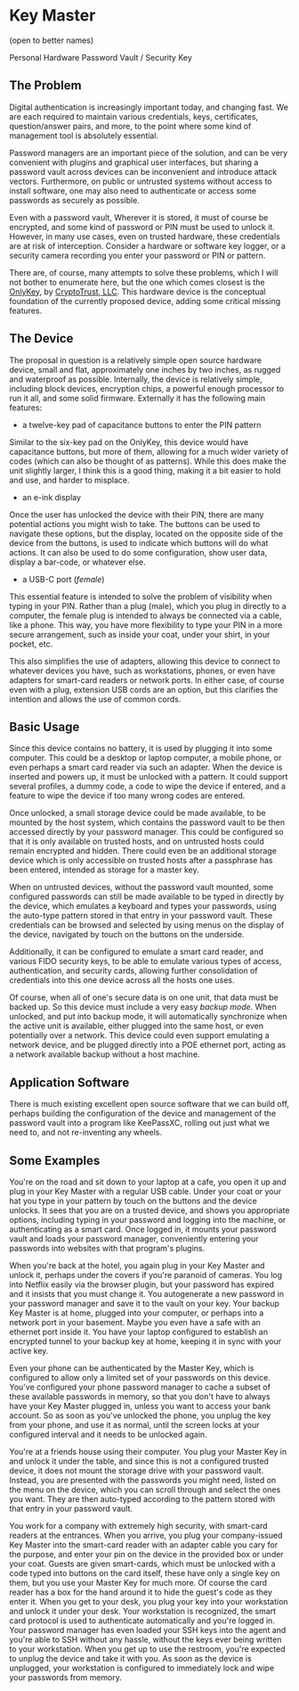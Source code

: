 # Key Master
(open to better names)

Personal Hardware Password Vault / Security Key

## The Problem

Digital authentication is increasingly important today, and changing fast.  We are each required to maintain various credentials, keys, certificates, question/answer pairs, and more, to the point where some kind of management tool is absolutely essential.

Password managers are an important piece of the solution, and can be very convenient with plugins and graphical user interfaces, but sharing a password vault across devices can be inconvenient and introduce attack vectors.  Furthermore, on public or untrusted systems without access to install software, one may also need to authenticate or access some passwords as securely as possible.

Even with a password vault, Wherever it is stored, it must of course be encrypted, and some kind of password or PIN must be used to unlock it.  However, in many use cases, even on trusted hardware, these credentials are at risk of interception.  Consider a hardware or software key logger, or a security camera recording you enter your password or PIN or pattern.

There are, of course, many attempts to solve these problems, which I will not bother to enumerate here, but the one which comes closest is the [OnlyKey](https://onlykey.io/), by [CryptoTrust, LLC](https://crp.to/).  This hardware device is the conceptual foundation of the currently proposed device, adding some critical missing features.

## The Device

The proposal in question is a relatively simple open source hardware device, small and flat, approximately one inches by two inches, as rugged and waterproof as possible.  Internally, the device is relatively simple, including block devices, encryption chips, a powerful enough processor to run it all, and some solid firmware.  Externally it has the following main features:

- a twelve-key pad of capacitance buttons to enter the PIN pattern

Similar to the six-key pad on the OnlyKey, this device would have capacitance buttons, but more of them, allowing for a much wider variety of codes (which can also be thought of as patterns).  While this does make the unit slightly larger, I think this is a good thing, making it a bit easier to hold and use, and harder to misplace.

- an e-ink display

Once the user has unlocked the device with their PIN, there are many potential actions you might wish to take.  The buttons can be used to navigate these options, but the display, located on the opposite side of the device from the buttons, is used to indicate which buttons will do what actions.  It can also be used to do some configuration, show user data, display a bar-code, or whatever else.

- a USB-C port (*female*)

This essential feature is intended to solve the problem of visibility when typing in your PIN.  Rather than a plug (male), which you plug in directly to a computer, the female plug is intended to always be connected via a cable, like a phone.  This way, you have more flexibility to type your PIN in a more secure arrangement, such as inside your coat, under your shirt, in your pocket, etc.

This also simplifies the use of adapters, allowing this device to connect to whatever devices you have, such as workstations, phones, or even have adapters for smart-card readers or network ports.  In either case, of course even with a plug, extension USB cords are an option, but this clarifies the intention and allows the use of common cords.

## Basic Usage

Since this device contains no battery, it is used by plugging it into some computer.  This could be a desktop or laptop computer, a mobile phone, or even perhaps a smart card reader via such an adapter.  When the device is inserted and powers up, it must be unlocked with a pattern.  It could support several profiles, a dummy code, a code to wipe the device if entered, and a feature to wipe the device if too many wrong codes are entered.

Once unlocked, a small storage device could be made available, to be mounted by the host system, which contains the password vault to be then accessed directly by your password manager.  This could be configured so that it is only available on trusted hosts, and on untrusted hosts could remain encrypted and hidden.  There could even be an additional storage device which is only accessible on trusted hosts after a passphrase has been entered, intended as storage for a master key.

When on untrusted devices, without the password vault mounted, some configured passwords can still be made available to be typed in directly by the device, which emulates a keyboard and types your passwords, using the auto-type pattern stored in that entry in your password vault.  These credentials can be browsed and selected by using menus on the display of the device, navigated by touch on the buttons on the underside.

Additionally, it can be configured to emulate a smart card reader, and various FIDO security keys, to be able to emulate various types of access, authentication, and security cards, allowing further consolidation of credentials into this one device across all the hosts one uses.

Of course, when all of one's secure data is on one unit, that data must be backed up.  So this device must include a very easy *backup mode*.  When unlocked, and put into backup mode, it will automatically synchronize when the active unit is available, either plugged into the same host, or even potentially over a network.  This device could even support emulating a network device, and be plugged directly into a POE ethernet port, acting as a network available backup without a host machine.

## Application Software

There is much existing excellent open source software that we can build off, perhaps building the configuration of the device and management of the password vault into a program like KeePassXC, rolling out just what we need to, and not re-inventing any wheels.

## Some Examples

You're on the road and sit down to your laptop at a cafe, you open it up and plug in your Key Master with a regular USB cable.  Under your coat or your hat you type in your pattern by touch on the buttons and the device unlocks.  It sees that you are on a trusted device, and shows you appropriate options, including typing in your password and logging into the machine, or authenticating as a smart card.  Once logged in, it mounts your password vault and loads your password manager, conveniently entering your passwords into websites with that program's plugins.

When you're back at the hotel, you again plug in your Key Master and unlock it, perhaps under the covers if you're paranoid of cameras.  You log into Netflix easily via the browser plugin, but your password has expired and it insists that you must change it.  You autogenerate a new password in your password manager and save it to the vault on your key.  Your backup Key Master is at home, plugged into your computer, or perhaps into a network port in your basement.  Maybe you even have a safe with an ethernet port inside it.  You have your laptop configured to establish an encrypted tunnel to your backup key at home, keeping it in sync with your active key.

Even your phone can be authenticated by the Master Key, which is configured to allow only a limited set of your passwords on this device.  You've configured your phone password manager to cache a subset of these available passwords in memory, so that you don't have to always have your Key Master plugged in, unless you want to access your bank account.  So as soon as you've unlocked the phone, you unplug the key from your phone, and use it as normal, until the screen locks at your configured interval and it needs to be unlocked again.

You're at a friends house using their computer.  You plug your Master Key in and unlock it under the table, and since this is not a configured trusted device, it does not mount the storage drive with your password vault.  Instead, you are presented with the passwords you might need, listed on the menu on the device, which you can scroll through and select the ones you want.  They are then auto-typed according to the pattern stored with that entry in your password vault.

You work for a company with extremely high security, with smart-card readers at the entrances.  When you arrive, you plug your company-issued Key Master into the smart-card reader with an adapter cable you cary for the purpose, and enter your pin on the device in the provided box or under your coat.  Guests are given smart-cards, which must be unlocked with a code typed into buttons on the card itself, these have only a single key on them, but you use your Master Key for much more.  Of course the card reader has a box for the hand around it to hide the guest's code as they enter it.  When you get to your desk, you plug your key into your workstation and unlock it under your desk.  Your workstation is recognized, the smart card protocol is used to authenticate automatically and you're logged in.  Your password manager has even loaded your SSH keys into the agent and you're able to SSH without any hassle, without the keys ever being written to your workstation.  When you get up to use the restroom, you're expected to unplug the device and take it with you.  As soon as the device is unplugged, your workstation is configured to immediately lock and wipe your passwords from memory.
